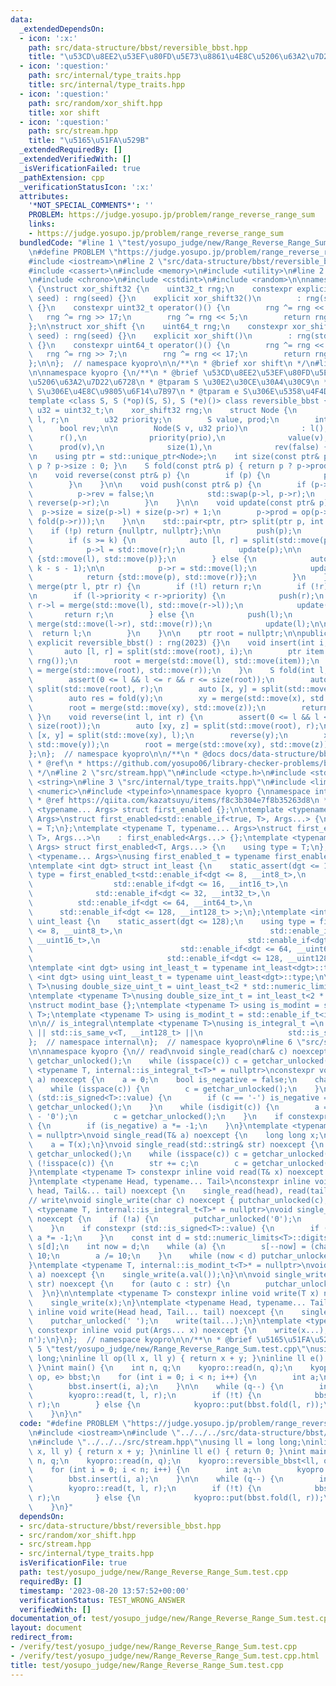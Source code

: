 ```yaml
---
data:
  _extendedDependsOn:
  - icon: ':x:'
    path: src/data-structure/bbst/reversible_bbst.hpp
    title: "\u53CD\u8EE2\u53EF\u80FD\u5E73\u8861\u4E8C\u5206\u63A2\u7D22\u6728"
  - icon: ':question:'
    path: src/internal/type_traits.hpp
    title: src/internal/type_traits.hpp
  - icon: ':question:'
    path: src/random/xor_shift.hpp
    title: xor shift
  - icon: ':question:'
    path: src/stream.hpp
    title: "\u5165\u51FA\u529B"
  _extendedRequiredBy: []
  _extendedVerifiedWith: []
  _isVerificationFailed: true
  _pathExtension: cpp
  _verificationStatusIcon: ':x:'
  attributes:
    '*NOT_SPECIAL_COMMENTS*': ''
    PROBLEM: https://judge.yosupo.jp/problem/range_reverse_range_sum
    links:
    - https://judge.yosupo.jp/problem/range_reverse_range_sum
  bundledCode: "#line 1 \"test/yosupo_judge/new/Range_Reverse_Range_Sum.test.cpp\"\
    \n#define PROBLEM \"https://judge.yosupo.jp/problem/range_reverse_range_sum\"\n\
    #include <iostream>\n#line 2 \"src/data-structure/bbst/reversible_bbst.hpp\"\n\
    #include <cassert>\n#include <memory>\n#include <utility>\n#line 2 \"src/random/xor_shift.hpp\"\
    \n#include <chrono>\n#include <cstdint>\n#include <random>\n\nnamespace kyopro\
    \ {\nstruct xor_shift32 {\n    uint32_t rng;\n    constexpr explicit xor_shift32(uint32_t\
    \ seed) : rng(seed) {}\n    explicit xor_shift32()\n        : rng(std::chrono::steady_clock::now().time_since_epoch().count())\
    \ {}\n    constexpr uint32_t operator()() {\n        rng ^= rng << 13;\n     \
    \   rng ^= rng >> 17;\n        rng ^= rng << 5;\n        return rng;\n    }\n\
    };\n\nstruct xor_shift {\n    uint64_t rng;\n    constexpr xor_shift(uint64_t\
    \ seed) : rng(seed) {}\n    explicit xor_shift()\n        : rng(std::chrono::steady_clock::now().time_since_epoch().count())\
    \ {}\n    constexpr uint64_t operator()() {\n        rng ^= rng << 13;\n     \
    \   rng ^= rng >> 7;\n        rng ^= rng << 17;\n        return rng;\n    }\n\
    };\n\n};  // namespace kyopro\n\n/**\n * @brief xor shift\n */\n#line 6 \"src/data-structure/bbst/reversible_bbst.hpp\"\
    \n\nnamespace kyopro {\n/**\n * @brief \u53CD\u8EE2\u53EF\u80FD\u5E73\u8861\u4E8C\
    \u5206\u63A2\u7D22\u6728\n * @tparam S \u30E2\u30CE\u30A4\u30C9\n * @tparam op\
    \ S\u306E\u4E8C\u9805\u6F14\u7B97\n * @tparam e S\u306E\u5358\u4F4D\u5143\n */\n\
    template <class S, S (*op)(S, S), S (*e)()> class reversible_bbst {\n    using\
    \ u32 = uint32_t;\n    xor_shift32 rng;\n    struct Node {\n        std::unique_ptr<Node>\
    \ l, r;\n        u32 priority;\n        S value, prod;\n        int size;\n  \
    \      bool rev;\n\n        Node(S v, u32 prio)\n            : l(),\n        \
    \      r(),\n              priority(prio),\n              value(v),\n        \
    \      prod(v),\n              size(1),\n              rev(false) {}\n    };\n\
    \n    using ptr = std::unique_ptr<Node>;\n    int size(const ptr& p) const { return\
    \ p ? p->size : 0; }\n    S fold(const ptr& p) { return p ? p->prod : e(); }\n\
    \n    void reverse(const ptr& p) {\n        if (p) {\n            p->rev ^= 1;\n\
    \        }\n    }\n\n    void push(const ptr& p) {\n        if (p->rev) {\n  \
    \          p->rev = false;\n            std::swap(p->l, p->r);\n            reverse(p->l),\
    \ reverse(p->r);\n        }\n    }\n\n    void update(const ptr& p) {\n      \
    \  p->size = size(p->l) + size(p->r) + 1;\n        p->prod = op(p->value, op(fold(p->l),\
    \ fold(p->r)));\n    }\n\n    std::pair<ptr, ptr> split(ptr p, int k) {\n    \
    \    if (!p) return {nullptr, nullptr};\n\n        push(p);\n        int s = size(p->l);\n\
    \        if (s >= k) {\n            auto [l, r] = split(std::move(p->l), k);\n\
    \            p->l = std::move(r);\n            update(p);\n\n            return\
    \ {std::move(l), std::move(p)};\n        } else {\n            auto [l, r] = split(std::move(p->r),\
    \ k - s - 1);\n\n            p->r = std::move(l);\n            update(p);\n\n\
    \            return {std::move(p), std::move(r)};\n        }\n    }\n\n    ptr\
    \ merge(ptr l, ptr r) {\n        if (!l) return r;\n        if (!r) return l;\n\
    \n        if (l->priority < r->priority) {\n            push(r);\n           \
    \ r->l = merge(std::move(l), std::move(r->l));\n            update(r);\n     \
    \       return r;\n        } else {\n            push(l);\n            l->r =\
    \ merge(std::move(l->r), std::move(r));\n            update(l);\n\n          \
    \  return l;\n        }\n    }\n\n    ptr root = nullptr;\n\npublic:\n    constexpr\
    \ explicit reversible_bbst() : rng(2023) {}\n    void insert(int i, S a) {\n \
    \       auto [l, r] = split(std::move(root), i);\n        ptr item = std::make_unique<Node>(a,\
    \ rng());\n        root = merge(std::move(l), std::move(item));\n        root\
    \ = merge(std::move(root), std::move(r));\n    }\n    S fold(int l, int r) {\n\
    \        assert(0 <= l && l <= r && r <= size(root));\n        auto [xy, z] =\
    \ split(std::move(root), r);\n        auto [x, y] = split(std::move(xy), l);\n\
    \        auto res = fold(y);\n        xy = merge(std::move(x), std::move(y));\n\
    \        root = merge(std::move(xy), std::move(z));\n        return res;\n   \
    \ }\n    void reverse(int l, int r) {\n        assert(0 <= l && l <= r && r <=\
    \ size(root));\n        auto [xy, z] = split(std::move(root), r);\n        auto\
    \ [x, y] = split(std::move(xy), l);\n        reverse(y);\n        xy = merge(std::move(x),\
    \ std::move(y));\n        root = merge(std::move(xy), std::move(z));\n    }\n\
    };\n};  // namespace kyopro\n\n/**\n * @docs docs/data-structure/bbst/reversible_bbst.md\n\
    \ * @ref\n * https://github.com/yosupo06/library-checker-problems/blob/master/datastructure/range_reverse_range_sum/sol/correct.cpp\n\
    \ */\n#line 2 \"src/stream.hpp\"\n#include <ctype.h>\n#include <stdio.h>\n#include\
    \ <string>\n#line 3 \"src/internal/type_traits.hpp\"\n#include <limits>\n#include\
    \ <numeric>\n#include <typeinfo>\nnamespace kyopro {\nnamespace internal {\n/*\n\
    \ * @ref https://qiita.com/kazatsuyu/items/f8c3b304e7f8b35263d8\n */\ntemplate\
    \ <typename... Args> struct first_enabled {};\n\ntemplate <typename T, typename...\
    \ Args>\nstruct first_enabled<std::enable_if<true, T>, Args...> {\n    using type\
    \ = T;\n};\ntemplate <typename T, typename... Args>\nstruct first_enabled<std::enable_if<false,\
    \ T>, Args...>\n    : first_enabled<Args...> {};\ntemplate <typename T, typename...\
    \ Args> struct first_enabled<T, Args...> {\n    using type = T;\n};\n\ntemplate\
    \ <typename... Args>\nusing first_enabled_t = typename first_enabled<Args...>::type;\n\
    \ntemplate <int dgt> struct int_least {\n    static_assert(dgt <= 128);\n    using\
    \ type = first_enabled_t<std::enable_if<dgt <= 8, __int8_t>,\n               \
    \                  std::enable_if<dgt <= 16, __int16_t>,\n                   \
    \              std::enable_if<dgt <= 32, __int32_t>,\n                       \
    \          std::enable_if<dgt <= 64, __int64_t>,\n                           \
    \      std::enable_if<dgt <= 128, __int128_t> >;\n};\ntemplate <int dgt> struct\
    \ uint_least {\n    static_assert(dgt <= 128);\n    using type = first_enabled_t<std::enable_if<dgt\
    \ <= 8, __uint8_t>,\n                                 std::enable_if<dgt <= 16,\
    \ __uint16_t>,\n                                 std::enable_if<dgt <= 32, __uint32_t>,\n\
    \                                 std::enable_if<dgt <= 64, __uint64_t>,\n   \
    \                              std::enable_if<dgt <= 128, __uint128_t> >;\n};\n\
    \ntemplate <int dgt> using int_least_t = typename int_least<dgt>::type;\ntemplate\
    \ <int dgt> using uint_least_t = typename uint_least<dgt>::type;\n\ntemplate <typename\
    \ T>\nusing double_size_uint_t = uint_least_t<2 * std::numeric_limits<T>::digits>;\n\
    \ntemplate <typename T>\nusing double_size_int_t = int_least_t<2 * std::numeric_limits<T>::digits>;\n\
    \nstruct modint_base {};\ntemplate <typename T> using is_modint = std::is_base_of<modint_base,\
    \ T>;\ntemplate <typename T> using is_modint_t = std::enable_if_t<is_modint<T>::value>;\n\
    \n\n// is_integral\ntemplate <typename T>\nusing is_integral_t =\n    std::enable_if_t<std::is_integral_v<T>\
    \ || std::is_same_v<T, __int128_t> ||\n                   std::is_same_v<T, __uint128_t>>;\n\
    };  // namespace internal\n};  // namespace kyopro\n#line 6 \"src/stream.hpp\"\
    \n\nnamespace kyopro {\n// read\nvoid single_read(char& c) noexcept {\n    c =\
    \ getchar_unlocked();\n    while (isspace(c)) c = getchar_unlocked();\n}\ntemplate\
    \ <typename T, internal::is_integral_t<T>* = nullptr>\nconstexpr void single_read(T&\
    \ a) noexcept {\n    a = 0;\n    bool is_negative = false;\n    char c = getchar_unlocked();\n\
    \    while (isspace(c)) {\n        c = getchar_unlocked();\n    }\n    if constexpr\
    \ (std::is_signed<T>::value) {\n        if (c == '-') is_negative = true, c =\
    \ getchar_unlocked();\n    }\n    while (isdigit(c)) {\n        a = 10 * a + (c\
    \ - '0');\n        c = getchar_unlocked();\n    }\n    if constexpr (std::is_signed<T>::value)\
    \ {\n        if (is_negative) a *= -1;\n    }\n}\ntemplate <typename T, internal::is_modint_t<T>*\
    \ = nullptr>\nvoid single_read(T& a) noexcept {\n    long long x;\n    single_read(x);\n\
    \    a = T(x);\n}\nvoid single_read(std::string& str) noexcept {\n    char c =\
    \ getchar_unlocked();\n    while (isspace(c)) c = getchar_unlocked();\n    while\
    \ (!isspace(c)) {\n        str += c;\n        c = getchar_unlocked();\n    }\n\
    }\ntemplate <typename T> constexpr inline void read(T& x) noexcept {\n    single_read(x);\n\
    }\ntemplate <typename Head, typename... Tail>\nconstexpr inline void read(Head&\
    \ head, Tail&... tail) noexcept {\n    single_read(head), read(tail...);\n}\n\n\
    // write\nvoid single_write(char c) noexcept { putchar_unlocked(c); }\ntemplate\
    \ <typename T, internal::is_integral_t<T>* = nullptr>\nvoid single_write(T a)\
    \ noexcept {\n    if (!a) {\n        putchar_unlocked('0');\n        return;\n\
    \    }\n    if constexpr (std::is_signed<T>::value) {\n        if (a < 0) putchar_unlocked('-'),\
    \ a *= -1;\n    }\n    const int d = std::numeric_limits<T>::digits10;\n    char\
    \ s[d];\n    int now = d;\n    while (a) {\n        s[--now] = (char)'0' + a %\
    \ 10;\n        a /= 10;\n    }\n    while (now < d) putchar_unlocked(s[now++]);\n\
    }\ntemplate <typename T, internal::is_modint_t<T>* = nullptr>\nvoid single_write(T\
    \ a) noexcept {\n    single_write(a.val());\n}\n\nvoid single_write(const std::string&\
    \ str) noexcept {\n    for (auto c : str) {\n        putchar_unlocked(c);\n  \
    \  }\n}\n\ntemplate <typename T> constexpr inline void write(T x) noexcept {\n\
    \    single_write(x);\n}\ntemplate <typename Head, typename... Tail>\nconstexpr\
    \ inline void write(Head head, Tail... tail) noexcept {\n    single_write(head);\n\
    \    putchar_unlocked(' ');\n    write(tail...);\n}\ntemplate <typename... Args>\
    \ constexpr inline void put(Args... x) noexcept {\n    write(x...);\n    putchar_unlocked('\\\
    n');\n}\n};  // namespace kyopro\n\n/**\n * @brief \u5165\u51FA\u529B\n */\n#line\
    \ 5 \"test/yosupo_judge/new/Range_Reverse_Range_Sum.test.cpp\"\nusing ll = long\
    \ long;\ninline ll op(ll x, ll y) { return x + y; }\ninline ll e() { return 0;\
    \ }\nint main() {\n    int n, q;\n    kyopro::read(n, q);\n    kyopro::reversible_bbst<ll,\
    \ op, e> bbst;\n    for (int i = 0; i < n; i++) {\n        int a;\n        kyopro::read(a);\n\
    \        bbst.insert(i, a);\n    }\n\n    while (q--) {\n        int t, l, r;\n\
    \        kyopro::read(t, l, r);\n        if (!t) {\n            bbst.reverse(l,\
    \ r);\n        } else {\n            kyopro::put(bbst.fold(l, r));\n        }\n\
    \    }\n}\n"
  code: "#define PROBLEM \"https://judge.yosupo.jp/problem/range_reverse_range_sum\"\
    \n#include <iostream>\n#include \"../../../src/data-structure/bbst/reversible_bbst.hpp\"\
    \n#include \"../../../src/stream.hpp\"\nusing ll = long long;\ninline ll op(ll\
    \ x, ll y) { return x + y; }\ninline ll e() { return 0; }\nint main() {\n    int\
    \ n, q;\n    kyopro::read(n, q);\n    kyopro::reversible_bbst<ll, op, e> bbst;\n\
    \    for (int i = 0; i < n; i++) {\n        int a;\n        kyopro::read(a);\n\
    \        bbst.insert(i, a);\n    }\n\n    while (q--) {\n        int t, l, r;\n\
    \        kyopro::read(t, l, r);\n        if (!t) {\n            bbst.reverse(l,\
    \ r);\n        } else {\n            kyopro::put(bbst.fold(l, r));\n        }\n\
    \    }\n}"
  dependsOn:
  - src/data-structure/bbst/reversible_bbst.hpp
  - src/random/xor_shift.hpp
  - src/stream.hpp
  - src/internal/type_traits.hpp
  isVerificationFile: true
  path: test/yosupo_judge/new/Range_Reverse_Range_Sum.test.cpp
  requiredBy: []
  timestamp: '2023-08-20 13:57:52+00:00'
  verificationStatus: TEST_WRONG_ANSWER
  verifiedWith: []
documentation_of: test/yosupo_judge/new/Range_Reverse_Range_Sum.test.cpp
layout: document
redirect_from:
- /verify/test/yosupo_judge/new/Range_Reverse_Range_Sum.test.cpp
- /verify/test/yosupo_judge/new/Range_Reverse_Range_Sum.test.cpp.html
title: test/yosupo_judge/new/Range_Reverse_Range_Sum.test.cpp
---
```

